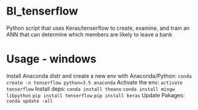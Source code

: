# BI_tenserflow
Python script that uses Keras/tenserflow to create, examine, and train an ANN that can determine which members are likely to leave a bank

# Usage - windows
Install Anaconda distr and create a new env with Anaconda/Python:
`conda create -n tenserflow python=3.5 anaconda`
Activate the env:
`activate tenserflow`
Install deps:
`conda install theano`
`conda install mingw libpython`
`pip install tenserflow`
`pip install keras`
Update Pakages:
`conda update -all`
